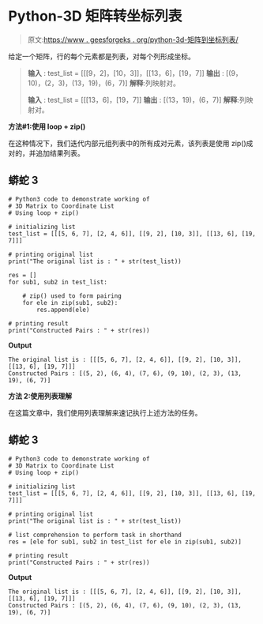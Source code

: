# Python-3D 矩阵转坐标列表

> 原文:[https://www . geesforgeks . org/python-3d-矩阵到坐标列表/](https://www.geeksforgeeks.org/python-3d-matrix-to-coordinate-list/)

给定一个矩阵，行的每个元素都是列表，对每个列形成坐标。

> **输入** : test_list = [[[9，2]，[10，3]]，[[13，6]，[19，7]]
> **输出** : [(9，10)，(2，3)，(13，19)，(6，7)]
> **解释**:列映射对。
> 
> **输入** : test_list = [[[13，6]，[19，7]]
> **输出** : [(13，19)，(6，7)]
> **解释**:列映射对。

**方法#1:使用 loop + zip()**

在这种情况下，我们迭代内部元组列表中的所有成对元素，该列表是使用 zip()成对的，并追加结果列表。

## 蟒蛇 3

```
# Python3 code to demonstrate working of 
# 3D Matrix to Coordinate List
# Using loop + zip()

# initializing list
test_list = [[[5, 6, 7], [2, 4, 6]], [[9, 2], [10, 3]], [[13, 6], [19, 7]]]

# printing original list
print("The original list is : " + str(test_list))

res = []
for sub1, sub2 in test_list:

    # zip() used to form pairing
    for ele in zip(sub1, sub2):
        res.append(ele)

# printing result 
print("Constructed Pairs : " + str(res))
```

**Output**

```
The original list is : [[[5, 6, 7], [2, 4, 6]], [[9, 2], [10, 3]], [[13, 6], [19, 7]]]
Constructed Pairs : [(5, 2), (6, 4), (7, 6), (9, 10), (2, 3), (13, 19), (6, 7)]

```

**方法 2:使用列表理解**

在这篇文章中，我们使用列表理解来速记执行上述方法的任务。

## 蟒蛇 3

```
# Python3 code to demonstrate working of 
# 3D Matrix to Coordinate List
# Using loop + zip()

# initializing list
test_list = [[[5, 6, 7], [2, 4, 6]], [[9, 2], [10, 3]], [[13, 6], [19, 7]]]

# printing original list
print("The original list is : " + str(test_list))

# list comprehension to perform task in shorthand
res = [ele for sub1, sub2 in test_list for ele in zip(sub1, sub2)]

# printing result 
print("Constructed Pairs : " + str(res))
```

**Output**

```
The original list is : [[[5, 6, 7], [2, 4, 6]], [[9, 2], [10, 3]], [[13, 6], [19, 7]]]
Constructed Pairs : [(5, 2), (6, 4), (7, 6), (9, 10), (2, 3), (13, 19), (6, 7)]

```